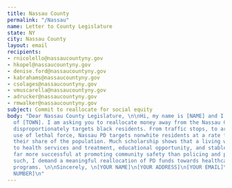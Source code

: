 ```yaml
---
title: Nassau County
permalink: "/Nassau"
name: Letter to County Legislature
state: NY
city: Nassau County
layout: email
recipients:
- rnicolello@nassaucountyny.gov
- hkopel@nassaucountyny.gov
- denise.ford@nassaucountyny.gov
- kabrahams@nassaucountyny.gov
- csolages@nassaucountyny.gov
- vmuscarella@nassaucountyny.gov
- adrucker@nassaucountyny.gov
- rmwalker@nassaucountyny.gov
subject: Commit to reallocate for social equity
body: "Dear Nassau County Legislature, \n\nHi, my name is [NAME] and I am a resident
  of [TOWN]. I am asking you to reallocate money away from the Nassau County PD, which
  disproportionately targets black residents. From traffic stops, to arrests, to the
  use of lethal force, Nassau PD targets nonwhite residents at a rate far exceeding
  their share of the population. Much scholarship shows that a living wage, access
  to health services and treatment, educational opportunity, and stable housing are
  far more successful at promoting community safety than policing and prisons. As
  such, I demand a meaningful reallocation of PD funds towards healthcare and social
  programs. \n\nSincerely, \n[YOUR NAME]\n[YOUR ADDRESS]\n[YOUR EMAIL]\n[YOUR PHONE
  NUMBER]\n"
---
```


